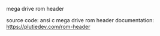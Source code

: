 mega drive rom header

source code: ansi c
mega drive rom header documentation: https://plutiedev.com/rom-header
